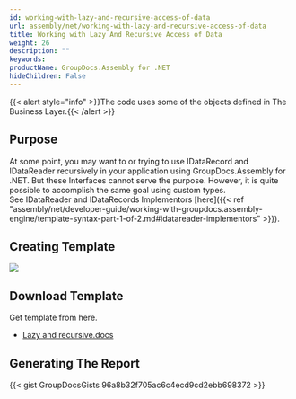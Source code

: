 ```yaml
---
id: working-with-lazy-and-recursive-access-of-data
url: assembly/net/working-with-lazy-and-recursive-access-of-data
title: Working with Lazy And Recursive Access of Data
weight: 26
description: ""
keywords: 
productName: GroupDocs.Assembly for .NET
hideChildren: False
---
```

{{< alert style="info" >}}The code uses some of the objects defined in The Business Layer.{{< /alert >}}

## Purpose

At some point, you may want to or trying to use IDataRecord and IDataReader recursively in your application using GroupDocs.Assembly for .NET. But these Interfaces cannot serve the purpose. However, it is quite possible to accomplish the same goal using custom types.  
See IDataReader and IDataRecords Implementors [here]({{< ref "assembly/net/developer-guide/working-with-groupdocs.assembly-engine/template-syntax-part-1-of-2.md#idatareader-implementors" >}}).

## Creating Template

![](https://raw.githubusercontent.com/atirtahirgroupdocs/GroupDocs_Assembly_NET/master/Examples/Data/Screenshots/template.PNG)

## Download Template

Get template from here.

*   [Lazy and recursive.docs](https://github.com/atirtahirgroupdocs/GroupDocs_Assembly_NET/blob/master/Examples/Data/Source/Word%20Templates/Lazy%20And%20Recursive.docx?raw=true)

## Generating The Report

{{< gist GroupDocsGists 96a8b32f705ac6c4ecd9cd2ebb698372 >}}


